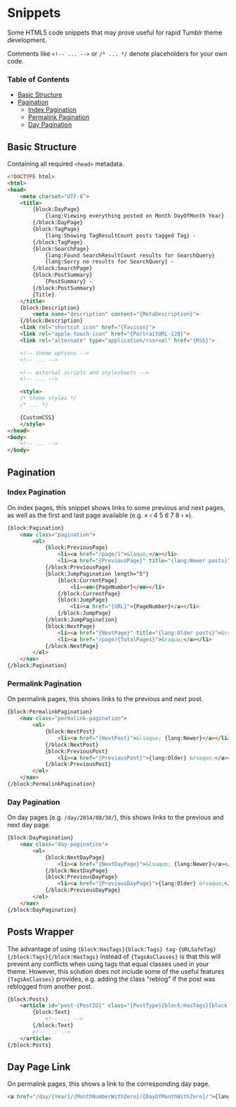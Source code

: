 # Snippets

Some HTML5 code snippets that may prove useful for rapid Tumblr theme development.

Comments like `<!-- ... -->` or `/* ... */` denote placeholders for your own code.

### Table of Contents
- [Basic Structure](#user-content-basic-structure)
- [Pagination](#user-content-pagination)
	- [Index Pagination](#user-content-index-pagination)
	- [Permalink Pagination](#user-content-permalink-pagination)
	- [Day Pagination](#user-content-day-pagination)

## Basic Structure
Containing all required `<head>` metadata.

```html
<!DOCTYPE html>
<html>
<head>
	<meta charset="UTF-8">
	<title>
		{block:DayPage}
			{lang:Viewing everything posted on Month DayOfMonth Year} -
		{/block:DayPage}
		{block:TagPage}
			{lang:Showing TagResultCount posts tagged Tag} -
		{/block:TagPage}
		{block:SearchPage}
			{lang:Found SearchResultCount results for SearchQuery}
			{lang:Sorry no results for SearchQuery} -
		{/block:SearchPage}
		{block:PostSummary}
			{PostSummary} -
		{/block:PostSummary}
		{Title}
	</title>
	{block:Description}
		<meta name="description" content="{MetaDescription}">
	{/block:Description}
	<link rel="shortcut icon" href="{Favicon}">
	<link rel="apple-touch-icon" href="{PortraitURL-128}">
	<link rel="alternate" type="application/rss+xml" href="{RSS}">

	<!-- theme options -->
	<!-- ... -->

	<!-- external scripts and stylesheets -->
	<!-- ... -->

	<style>
	/* theme styles */
	/* ... */

	{CustomCSS}
	</style>
</head>
<body>
	<!-- ... -->
</body>

```

## Pagination

### Index Pagination
On index pages, this snippet shows links to some previous and next pages, as well as the first and last page available (e.g. « ‹ 4 5 *6* 7 8 › »).

```html
{block:Pagination}
	<nav class="pagination">
		<ol>
			{block:PreviousPage}
				<li><a href="/page/1">&laquo;</a></li>
				<li><a href="{PreviousPage}" title="{lang:Newer posts}">&lsaquo;</a></li>
			{/block:PreviousPage}
			{block:JumpPagination length="5"}
				{block:CurrentPage}
					<li><em>{PageNumber}</em></li>
				{/block:CurrentPage}
				{block:JumpPage}
					<li><a href="{URL}">{PageNumber}</a></li>
				{/block:JumpPage}
			{/block:JumpPagination}
			{block:NextPage}
				<li><a href="{NextPage}" title="{lang:Older posts}">&rsaquo;</a></li>
				<li><a href="/page/{TotalPages}">&raquo;</a></li>
			{/block:NextPage}
		</ol>
	</nav>
{/block:Pagination}
```

### Permalink Pagination
On permalink pages, this shows links to the previous and next post.

```html
{block:PermalinkPagination}
	<nav class="permalink-pagination">
		<ol>
			{block:NextPost}
				<li><a href="{NextPost}">&lsaquo; {lang:Newer}</a></li>
			{/block:NextPost}
			{block:PreviousPost}
				<li><a href="{PreviousPost}">{lang:Older} &rsaquo;</a></li>
			{/block:PreviousPost}
		</ol>
	</nav>
{/block:PermalinkPagination}
```

### Day Pagination
On day pages (e.g. `/day/2014/08/30/`), this shows links to the previous and next day page.

```html
{block:DayPagination}
	<nav class="day-pagination">
		<ol>
			{block:NextDayPage}
				<li><a href="{NextDayPage}">&lsaquo; {lang:Newer}</a></li>
			{/block:NextDayPage}
			{block:PreviousDayPage}
				<li><a href="{PreviousDayPage}">{lang:Older} &rsaquo;</a></li>
			{/block:PreviousDayPage}
		</ol>
	</nav>
{/block:DayPagination}
```

## Posts Wrapper
The advantage of using `{block:HasTags}{block:Tags} tag-{URLSafeTag}{/block:Tags}{/block:HasTags}` instead of `{TagsAsClasses}` is that this will prevent any conflicts when using tags that equal classes used in your theme. However, this solution does not include some of the useful features `{TagsAsClasses}` provides, e.g. adding the class "reblog" if the post was reblogged from another post.

```html
{block:Posts}
	<article id="post-{PostID}" class="{PostType}{block:HasTags}{block:Tags} tag-{URLSafeTag}{/block:Tags}{/block:HasTags}">
		{block:Text}
			<!-- ... -->
		{/block:Text}
		<!-- ... -->
	</article>
{/block:Posts}
```

## Day Page Link
On permalink pages, this shows a link to the corresponding day page.

```html
<a href="/day/{Year}/{MonthNumberWithZero}/{DayOfMonthWithZero}/">{lang:Show all posts made on this day}</a></p>
```
